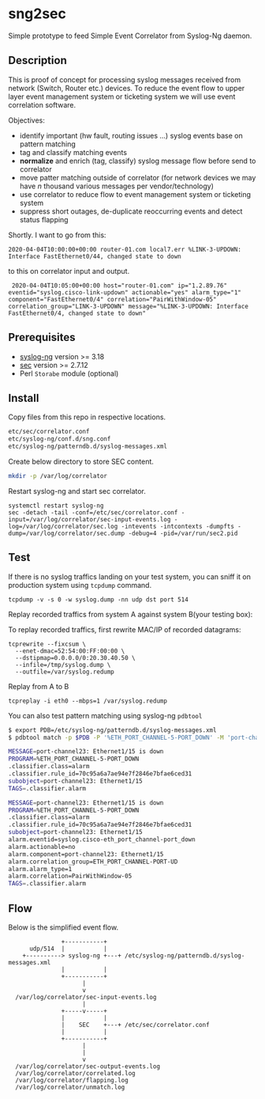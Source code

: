# sng2sec
Simple prototype to feed Simple Event Correlator from Syslog-Ng daemon.

## Description
This is proof of concept for processing syslog messages received from network (Switch, Router etc.) devices. 
To reduce the event flow to upper layer event management system or ticketing system we will use event correlation software.

Objectives:
*  identify important (hw fault, routing issues ...) syslog events base on pattern matching
*  tag and classify matching events
*  **normalize** and enrich (tag, classify) syslog message flow before send to correlator 
*  move patter matching outside of correlator (for network devices we may have *n* thousand various messages per vendor/technology)
*  use correlator to reduce flow to event management system or ticketing system
*  suppress short outages, de-duplicate reoccurring events and detect status flapping

Shortly. I want to go from this:

```
2020-04-04T10:00:00+00:00 router-01.com local7.err %LINK-3-UPDOWN:  Interface FastEthernet0/44, changed state to down
```

to this on correlator input and output.

```
 2020-04-04T10:05:00+00:00 host="router-01.com" ip="1.2.89.76" eventid="syslog.cisco-link-updown" actionable="yes" alarm_type="1" component="FastEthernet0/4" correlation="PairWithWindow-05" correlation_group="LINK-3-UPDOWN" message="%LINK-3-UPDOWN: Interface FastEthernet0/4, changed state to down"
```

## Prerequisites
*  [syslog-ng](https://github.com/syslog-ng/syslog-ng) version >= 3.18
*  [sec](https://github.com/simple-evcorr/sec) version >= 2.7.12
*  Perl `Storabe` module (optional)

## Install

Copy files from this repo in respective locations.

```bash
etc/sec/correlator.conf
etc/syslog-ng/conf.d/sng.conf
etc/syslog-ng/patterndb.d/syslog-messages.xml
```

Create below directory to store SEC content.

```bash
mkdir -p /var/log/correlator
```

Restart syslog-ng and start sec correlator.

```
systemctl restart syslog-ng
sec -detach -tail -conf=/etc/sec/correlator.conf -input=/var/log/correlator/sec-input-events.log -log=/var/log/correlator/sec.log -intevents -intcontexts -dumpfts -dump=/var/log/correlator/sec.dump -debug=4 -pid=/var/run/sec2.pid
```

## Test

If there is no syslog traffics landing on your test system, you can sniff it on production system using `tcpdump` command.

```
tcpdump -v -s 0 -w syslog.dump -nn udp dst port 514
```

Replay recorded traffics from system A against system B(your testing box):

To replay recorded traffics, first rewrite MAC/IP of recorded datagrams:

```
tcprewrite --fixcsum \
  --enet-dmac=52:54:00:FF:00:00 \
  --dstipmap=0.0.0.0/0:20.30.40.50 \
  --infile=/tmp/syslog.dump \
  --outfile=/var/syslog.redump
```

Replay from A to B

```
tcpreplay -i eth0 --mbps=1 /var/syslog.redump
```

You can also test pattern matching using syslog-ng `pdbtool`

```bash
$ export PDB=/etc/syslog-ng/patterndb.d/syslog-messages.xml
$ pdbtool match -p $PDB -P '%ETH_PORT_CHANNEL-5-PORT_DOWN' -M 'port-channel23: Ethernet1/15 is down'

MESSAGE=port-channel23: Ethernet1/15 is down
PROGRAM=%ETH_PORT_CHANNEL-5-PORT_DOWN
.classifier.class=alarm
.classifier.rule_id=70c95a6a7ae94e7f2846e7bfae6ced31
subobject=port-channel23: Ethernet1/15
TAGS=.classifier.alarm

MESSAGE=port-channel23: Ethernet1/15 is down
PROGRAM=%ETH_PORT_CHANNEL-5-PORT_DOWN
.classifier.class=alarm
.classifier.rule_id=70c95a6a7ae94e7f2846e7bfae6ced31
subobject=port-channel23: Ethernet1/15
alarm.eventid=syslog.cisco-eth_port_channel-port_down
alarm.actionable=no
alarm.component=port-channel23: Ethernet1/15
alarm.correlation_group=ETH_PORT_CHANNEL-PORT-UD
alarm.alarm_type=1
alarm.correlation=PairWithWindow-05
TAGS=.classifier.alarm
```

## Flow

Below is the simplified event flow.

```
               +-----------+
      udp/514  |           |
    +----------> syslog-ng +---+ /etc/syslog-ng/patterndb.d/syslog-messages.xml
               |           |
               +-----------+
                     |
                     v
  /var/log/correlator/sec-input-events.log                   
                     |
               +-----v-----+
               |           |
               |    SEC    +---+ /etc/sec/correlator.conf
               |           |
               +-----------+
                     |   
                     |
                     v
  /var/log/correlator/sec-output-events.log
  /var/log/correlator/correlated.log
  /var/log/correlator/flapping.log
  /var/log/correlator/unmatch.log
```
